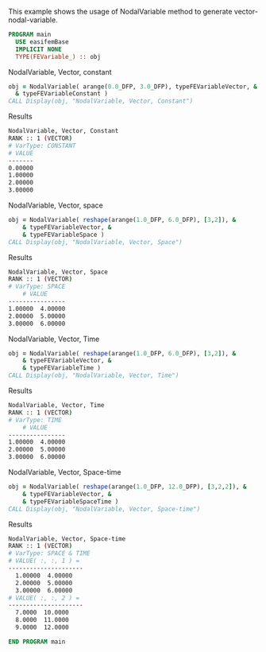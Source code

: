 This example shows the usage of NodalVariable method to generate vector-nodal-variable.

```fortran
PROGRAM main
  USE easifemBase
  IMPLICIT NONE
  TYPE(FEVariable_) :: obj
```

NodalVariable, Vector, constant

```fortran
obj = NodalVariable( arange(0.0_DFP, 3.0_DFP), typeFEVariableVector, &
  & typeFEVariableConstant )
CALL Display(obj, "NodalVariable, Vector, Constant")
```

Results

```bash
NodalVariable, Vector, Constant
RANK :: 1 (VECTOR)
# VarType: CONSTANT
# VALUE
-------
0.00000
1.00000
2.00000
3.00000
```

NodalVariable, Vector, space

```fortran
obj = NodalVariable( reshape(arange(1.0_DFP, 6.0_DFP), [3,2]), &
    & typeFEVariableVector, &
    & typeFEVariableSpace )
CALL Display(obj, "NodalVariable, Vector, Space")
```

Results

```bash
NodalVariable, Vector, Space
RANK :: 1 (VECTOR)
# VarType: SPACE
    # VALUE
----------------
1.00000  4.00000
2.00000  5.00000
3.00000  6.00000
```

NodalVariable, Vector, Time

```fortran
obj = NodalVariable( reshape(arange(1.0_DFP, 6.0_DFP), [3,2]), &
    & typeFEVariableVector, &
    & typeFEVariableTime )
CALL Display(obj, "NodalVariable, Vector, Time")
```

Results

```bash
NodalVariable, Vector, Time
RANK :: 1 (VECTOR)
# VarType: TIME
    # VALUE
----------------
1.00000  4.00000
2.00000  5.00000
3.00000  6.00000
```

NodalVariable, Vector, Space-time

```fortran
obj = NodalVariable( reshape(arange(1.0_DFP, 12.0_DFP), [3,2,2]), &
    & typeFEVariableVector, &
    & typeFEVariableSpaceTime )
CALL Display(obj, "NodalVariable, Vector, Space-time")
```

Results

```bash
NodalVariable, Vector, Space-time
RANK :: 1 (VECTOR)
# VarType: SPACE & TIME
# VALUE( :, :, 1 ) =
---------------------
  1.00000  4.00000
  2.00000  5.00000
  3.00000  6.00000
# VALUE( :, :, 2 ) =
---------------------
  7.0000  10.0000
  8.0000  11.0000
  9.0000  12.0000
```

```fortran
END PROGRAM main
```
